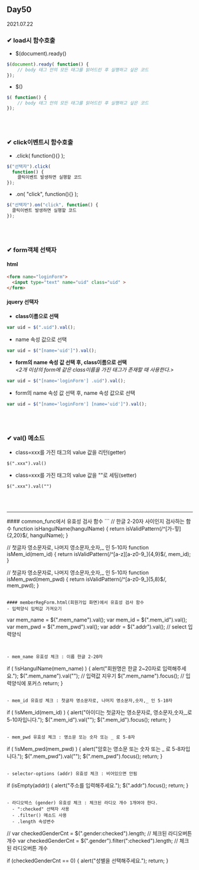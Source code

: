 ## Day50
2021.07.22

### ✔ load시 함수호출
- $(document).ready()
```javascript
$(document).ready( function() {
    // body 태그 안의 모든 태그를 읽어드린 후 실행하고 싶은 코드 
});
```

- $()
```javascript
$( function() {
    // body 태그 안의 모든 태그를 읽어드린 후 실행하고 싶은 코드 
});
```


<br><br>
### ✔ click이벤트시 함수호출
- .click( function(){} );
```javascript
$("선택자").click(
  function() {
    클릭이벤트 발생하면 실행할 코드
});
```

- .on( "click", function(){} );
```javascript
$("선택자").on("click", function() {
  클릭이벤트 발생하면 실행할 코드
});
```

<br><br>
### ✔ form객체 선택자
#### html
```html
<form name="loginForm">
  <input type="text" name="uid" class="uid" >
</form>
```

#### jquery 선택자
- **class이름으로 선택**
```javascript
var uid = $(".uid").val();
```
- name 속성 값으로 선택
```javascript
var uid = $("[name='uid']").val();
```
- **form의 name 속성 값 선택 후, class이름으로 선택**  
*<2개 이상의 form에 같은 class이름을 가진 태그가 존재할 때 사용한다.>*
```javascript
var uid = $("[name='loginForm'] .uid").val();  
```
- form의 name 속성 값 선택 후, name 속성 값으로 선택
```javascript
var uid = $("[name='loginForm'] [name='uid']").val();
```


<br><br>
### ✔ val() 메소드
- class=xxx를 가진 태그의 value 값을 리턴(getter)
```
$(".xxx").val()
```
- class=xxx를 가진 태그의 value 값을 ""로 세팅(setter)
```
$(".xxx").val("")
```

<br><br>
<hr>
#### common_func에서 유효성 검사 함수
```
// 한글 2-20자 사이인지 검사하는 함수
function isHangulName(hangulName) {
  return isValidPattern(/^[가-힣]{2,20}$/, hangulName);
}

// 첫글자 영소문자로, 나머지 영소문자,숫자,_ 인 5-10자
function isMem_id(mem_id) {
  return isValidPattern(/^[a-z][a-z0-9_]{4,9}$/, mem_id);
}

// 첫글자 영소문자로, 나머지 영소문자,숫자,_ 인 5-10자
function isMem_pwd(mem_pwd) {
  return isValidPattern(/^[a-z0-9_]{5,8}$/, mem_pwd);
}
```

#### memberRegForm.html(회원가입 화면)에서 유효성 검사 함수
- 입력양식 입력값 가져오기
```
var mem_name = $(".mem_name").val();
var mem_id = $(".mem_id").val();
var mem_pwd = $(".mem_pwd").val();
var addr = $(".addr").val();         // select 입력양식
```


- mem_name 유효성 체크 : 이름 한글 2-20자
```
if ( !isHangulName(mem_name) ) {
    alert("회원명은 한글 2~20자로 입력해주세요.");
    $(".mem_name").val("");  // 입력값 지우기
    $(".mem_name").focus();  // 입력양식에 포커스
    return;
}
```

- mem_id 유효성 체크 : 첫글자 영소문자로, 나머지 영소문자,숫자,_ 인 5-10자
```
if ( !isMem_id(mem_id) ) {
    alert("아이디는 첫글자는 영소문자로, 영소문자,숫자,_로 5-10자입니다.");
    $(".mem_id").val("");
    $(".mem_id").focus();
    return;
}
```

- mem_pwd 유효성 체크 : 영소문 또는 숫자 또는 _ 로 5-8자
```
if ( !isMem_pwd(mem_pwd) ) {
    alert("암호는 영소문 또는 숫자 또는 _ 로 5-8자입니다.");
    $(".mem_pwd").val("");
    $(".mem_pwd").focus();
    return;
}
```

- selector-options (addr) 유효성 체크 : 비어있으면 안됨
```
if (isEmpty(addr)) {
    alert("주소를 입력해주세요.");
    $(".addr").focus();
    return;
}
```

- 라디오박스 (gender) 유효성 체크 : 체크된 라디오 개수 1개여야 한다.
  - ":checked" 선택자 사용
  - .filter() 메소드 사용
  - .length 속성변수 
```
// var checkedGenderCnt = $(".gender:checked").length;      // 체크된 라디오버튼 개수
var checkedGenderCnt = $(".gender").filter(":checked").length;      // 체크된 라디오버튼 개수

if (checkedGenderCnt == 0) {
    alert("성별을 선택해주세요.");
    return;
}
```





